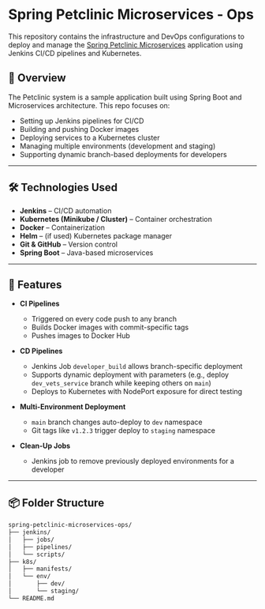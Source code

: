 # Spring Petclinic Microservices - Ops

This repository contains the infrastructure and DevOps configurations to deploy and manage the [Spring Petclinic Microservices](https://github.com/devops22clc/spring-petclinic-microservices) application using Jenkins CI/CD pipelines and Kubernetes.

## 🚀 Overview

The Petclinic system is a sample application built using Spring Boot and Microservices architecture. This repo focuses on:

- Setting up Jenkins pipelines for CI/CD
- Building and pushing Docker images
- Deploying services to a Kubernetes cluster
- Managing multiple environments (development and staging)
- Supporting dynamic branch-based deployments for developers

---

## 🛠️ Technologies Used

- **Jenkins** – CI/CD automation
- **Kubernetes (Minikube / Cluster)** – Container orchestration
- **Docker** – Containerization
- **Helm** – (if used) Kubernetes package manager
- **Git & GitHub** – Version control
- **Spring Boot** – Java-based microservices
---

## 🔧 Features

- **CI Pipelines**
  - Triggered on every code push to any branch
  - Builds Docker images with commit-specific tags
  - Pushes images to Docker Hub

- **CD Pipelines**
  - Jenkins Job `developer_build` allows branch-specific deployment
  - Supports dynamic deployment with parameters (e.g., deploy `dev_vets_service` branch while keeping others on `main`)
  - Deploys to Kubernetes with NodePort exposure for direct testing

- **Multi-Environment Deployment**
  - `main` branch changes auto-deploy to `dev` namespace
  - Git tags like `v1.2.3` trigger deploy to `staging` namespace

- **Clean-Up Jobs**
  - Jenkins job to remove previously deployed environments for a developer

---

## 📦 Folder Structure

```bash
spring-petclinic-microservices-ops/
├── jenkins/
│   ├── jobs/
│   ├── pipelines/
│   └── scripts/
├── k8s/
│   ├── manifests/
│   └── env/
│       ├── dev/
│       └── staging/
└── README.md

